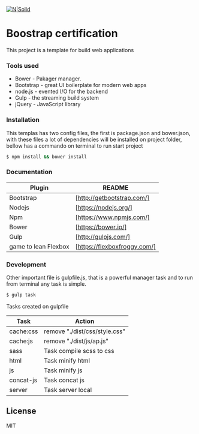 [![N|Solid](http://gameudi.com/wp-content/uploads/2017/05/cropped-site.png)](http://gameudi.com/)

# Boostrap certification

This project is a template for build web applications

### Tools used
 
* Bower - Pakager manager.
* Bootstrap - great UI boilerplate for modern web apps
* node.js - evented I/O for the backend 
* Gulp - the streaming build system 
* jQuery - JavaScript library

### Installation

This templas has two config files, the first is package.json and bower.json, with these files a lot of dependencies will be installed on project folder, bellow has a commando on terminal to run start project 

```sh
$ npm install && bower install 
```

### Documentation
 

| Plugin | README |
| ------ | ------ |
| Bootstrap | [http://getbootstrap.com/]  |
| Nodejs | [https://nodejs.org/] |
| Npm | [https://www.npmjs.com/] |
| Bower |[https://bower.io/] |
| Gulp | [http://gulpjs.com/] | 
| game to lean Flexbox | [https://flexboxfroggy.com/] | 


### Development

Other important file is gulpfile.js, that is a powerful manager task and to run from terminal any task is simple.

```sh
$ gulp task
```
Tasks created on gulpfile

 | Task | Action |
| ------ | ------ |
| cache:css | remove "./dist/css/style.css" |
| cache:js  | remove "./dist/js/ap.js" |
| sass | Task compile scss to css |
| html | Task minify html|
| js |Task minify js | 
| concat-js | Task concat js  |
| server | Task server local|

License
----

MIT



[//]: # (These are reference links used in the body of this note and get stripped out when the markdown processor does its job. There is no need to format nicely because it shouldn't be seen. Thanks SO - http://stackoverflow.com/questions/4823468/store-comments-in-markdown-syntax)


   [dill]: <https://github.com/joemccann/dillinger>
   [git-repo-url]: <https://github.com/joemccann/dillinger.git>
   [john gruber]: <http://daringfireball.net>
   [df1]: <http://daringfireball.net/projects/markdown/>
   [markdown-it]: <https://github.com/markdown-it/markdown-it>
   [Ace Editor]: <http://ace.ajax.org>
   [node.js]: <http://nodejs.org>
   [Twitter Bootstrap]: <http://twitter.github.com/bootstrap/>
   [jQuery]: <http://jquery.com>
   [@tjholowaychuk]: <http://twitter.com/tjholowaychuk>
   [express]: <http://expressjs.com>
   [AngularJS]: <http://angularjs.org>
   [Gulp]: <http://gulpjs.com>

   [PlDb]: <https://github.com/joemccann/dillinger/tree/master/plugins/dropbox/README.md>
   [PlGh]: <https://github.com/joemccann/dillinger/tree/master/plugins/github/README.md>
   [PlGd]: <https://github.com/joemccann/dillinger/tree/master/plugins/googledrive/README.md>
   [PlOd]: <https://github.com/joemccann/dillinger/tree/master/plugins/onedrive/README.md>
   [PlMe]: <https://github.com/joemccann/dillinger/tree/master/plugins/medium/README.md>
   [PlGa]: <https://github.com/RahulHP/dillinger/blob/master/plugins/googleanalytics/README.md>
